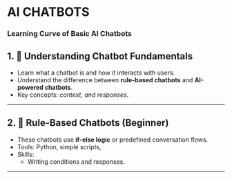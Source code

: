 # AI CHATBOTS

### Learning Curve of Basic AI Chatbots

## 1. 📌 Understanding Chatbot Fundamentals
- Learn what a chatbot is and how it interacts with users.  
- Understand the difference between **rule-based chatbots** and **AI-powered chatbots**.  
- Key concepts: *context, and responses*.  
---

## 2. 📌 Rule-Based Chatbots (Beginner)
- These chatbots use **if-else logic** or predefined conversation flows.  
- Tools: Python, simple scripts, 
- Skills:  
  - Writing conditions and responses.  
---






